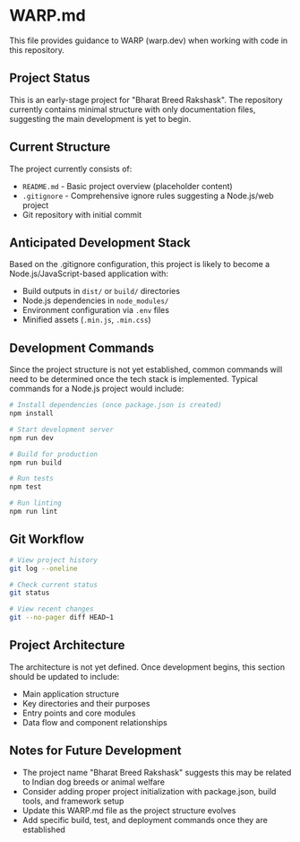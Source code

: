 # WARP.md

This file provides guidance to WARP (warp.dev) when working with code in this repository.

## Project Status

This is an early-stage project for "Bharat Breed Rakshask". The repository currently contains minimal structure with only documentation files, suggesting the main development is yet to begin.

## Current Structure

The project currently consists of:
- `README.md` - Basic project overview (placeholder content)
- `.gitignore` - Comprehensive ignore rules suggesting a Node.js/web project
- Git repository with initial commit

## Anticipated Development Stack

Based on the .gitignore configuration, this project is likely to become a Node.js/JavaScript-based application with:
- Build outputs in `dist/` or `build/` directories
- Node.js dependencies in `node_modules/`
- Environment configuration via `.env` files
- Minified assets (`.min.js`, `.min.css`)

## Development Commands

Since the project structure is not yet established, common commands will need to be determined once the tech stack is implemented. Typical commands for a Node.js project would include:

```bash
# Install dependencies (once package.json is created)
npm install

# Start development server
npm run dev

# Build for production
npm run build

# Run tests
npm test

# Run linting
npm run lint
```

## Git Workflow

```bash
# View project history
git log --oneline

# Check current status
git status

# View recent changes
git --no-pager diff HEAD~1
```

## Project Architecture

The architecture is not yet defined. Once development begins, this section should be updated to include:
- Main application structure
- Key directories and their purposes
- Entry points and core modules
- Data flow and component relationships

## Notes for Future Development

- The project name "Bharat Breed Rakshask" suggests this may be related to Indian dog breeds or animal welfare
- Consider adding proper project initialization with package.json, build tools, and framework setup
- Update this WARP.md file as the project structure evolves
- Add specific build, test, and deployment commands once they are established
